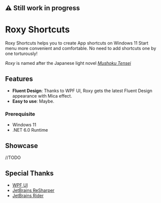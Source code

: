 ## ⚠️ Still work in progress

# Roxy Shortcuts

Roxy Shortcuts helps you to create App shortcuts on Windows 11 Start menu more convenient and comfortable. No need to add shortcuts one by one torturously!

*Roxy* is named after the Japanese light novel [*Mushoku Tensei*](https://en.wikipedia.org/wiki/Mushoku_Tensei)

## Features

- **Fluent Design**: Thanks to WPF UI, Roxy gets the latest Fluent Design appearance with Mica effect.
- **Easy to use**: Maybe.

### Prerequisite

- Windows 11
- .NET 6.0 Runtime

## Showcase

//TODO

## Special Thanks

- [WPF UI]()
- [JetBrains ReSharper]()
- [JetBrains Rider]()







